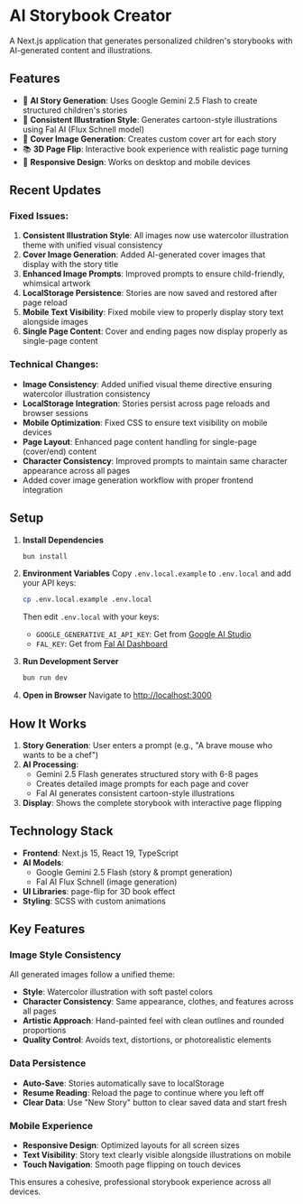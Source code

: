 # AI Storybook Creator

A Next.js application that generates personalized children's storybooks with AI-generated content and illustrations.

## Features

- 🤖 **AI Story Generation**: Uses Google Gemini 2.5 Flash to create structured children's stories
- 🎨 **Consistent Illustration Style**: Generates cartoon-style illustrations using Fal AI (Flux Schnell model)
- 📖 **Cover Image Generation**: Creates custom cover art for each story
- 📚 **3D Page Flip**: Interactive book experience with realistic page turning
- 📱 **Responsive Design**: Works on desktop and mobile devices

## Recent Updates

### Fixed Issues:
1. **Consistent Illustration Style**: All images now use watercolor illustration theme with unified visual consistency
2. **Cover Image Generation**: Added AI-generated cover images that display with the story title
3. **Enhanced Image Prompts**: Improved prompts to ensure child-friendly, whimsical artwork
4. **LocalStorage Persistence**: Stories are now saved and restored after page reload
5. **Mobile Text Visibility**: Fixed mobile view to properly display story text alongside images
6. **Single Page Content**: Cover and ending pages now display properly as single-page content

### Technical Changes:
- **Image Consistency**: Added unified visual theme directive ensuring watercolor illustration consistency
- **LocalStorage Integration**: Stories persist across page reloads and browser sessions
- **Mobile Optimization**: Fixed CSS to ensure text visibility on mobile devices
- **Page Layout**: Enhanced page content handling for single-page (cover/end) content
- **Character Consistency**: Improved prompts to maintain same character appearance across all pages
- Added cover image generation workflow with proper frontend integration

## Setup

1. **Install Dependencies**
   ```bash
   bun install
   ```

2. **Environment Variables**
   Copy `.env.local.example` to `.env.local` and add your API keys:
   ```bash
   cp .env.local.example .env.local
   ```
   
   Then edit `.env.local` with your keys:
   - `GOOGLE_GENERATIVE_AI_API_KEY`: Get from [Google AI Studio](https://aistudio.google.com/app/apikey)
   - `FAL_KEY`: Get from [Fal AI Dashboard](https://fal.ai/dashboard/api-keys)

3. **Run Development Server**
   ```bash
   bun run dev
   ```

4. **Open in Browser**
   Navigate to [http://localhost:3000](http://localhost:3000)

## How It Works

1. **Story Generation**: User enters a prompt (e.g., "A brave mouse who wants to be a chef")
2. **AI Processing**: 
   - Gemini 2.5 Flash generates structured story with 6-8 pages
   - Creates detailed image prompts for each page and cover
   - Fal AI generates consistent cartoon-style illustrations
3. **Display**: Shows the complete storybook with interactive page flipping

## Technology Stack

- **Frontend**: Next.js 15, React 19, TypeScript
- **AI Models**: 
  - Google Gemini 2.5 Flash (story & prompt generation)
  - Fal AI Flux Schnell (image generation)
- **UI Libraries**: page-flip for 3D book effect
- **Styling**: SCSS with custom animations

## Key Features

### Image Style Consistency
All generated images follow a unified theme:
- **Style**: Watercolor illustration with soft pastel colors
- **Character Consistency**: Same appearance, clothes, and features across all pages
- **Artistic Approach**: Hand-painted feel with clean outlines and rounded proportions
- **Quality Control**: Avoids text, distortions, or photorealistic elements

### Data Persistence
- **Auto-Save**: Stories automatically save to localStorage
- **Resume Reading**: Reload the page to continue where you left off
- **Clear Data**: Use "New Story" button to clear saved data and start fresh

### Mobile Experience
- **Responsive Design**: Optimized layouts for all screen sizes
- **Text Visibility**: Story text clearly visible alongside illustrations on mobile
- **Touch Navigation**: Smooth page flipping on touch devices

This ensures a cohesive, professional storybook experience across all devices.
